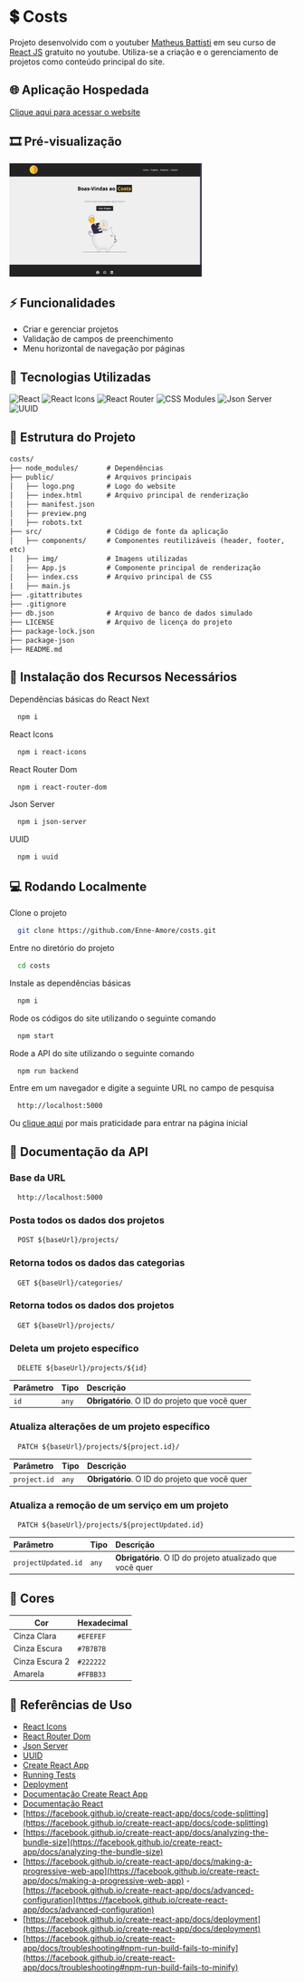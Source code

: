 # 💲 Costs

 Projeto desenvolvido com o youtuber [Matheus Battisti](https://www.youtube.com/@MatheusBattisti) em seu curso de [React JS](https://youtube.com/playlist?list=PLnDvRpP8BneyVA0SZ2okm-QBojomniQVO&si=mP84Itow-4nrXjpK) gratuito no youtube. Utiliza-se a criação e o gerenciamento de projetos como conteúdo principal do site.


## 🌐 Aplicação Hospedada

 [Clique aqui para acessar o website](https://costs-nu-ten.vercel.app/)


## 🎞️ Pré-visualização

 <img src="public/preview.png" alt="Pré-visualização do site" width="340" height="200">


## ⚡ Funcionalidades

 - Criar e gerenciar projetos
 - Validação de campos de preenchimento
 - Menu horizontal de navegação por páginas


## 🚀 Tecnologias Utilizadas

 <p align="left">
   <img src="https://cdn.jsdelivr.net/gh/devicons/devicon/icons/react/react-original.svg" title="React" alt="React" width="40" height="40"/>
   <img src="https://raw.githubusercontent.com/react-icons/react-icons/master/react-icons.svg" title="React Icons" alt="React Icons" width="40" height="40"/>
   <img src="https://miro.medium.com/v2/resize:fit:640/1*ebQ5HlDwq-G-HzX2rP-QSA.png" title="React Router" alt="React Router" width="40" height="40"/>
   <img src="https://upload.wikimedia.org/wikipedia/commons/thumb/a/ab/Official_CSS_Logo.svg/2048px-Official_CSS_Logo.svg.png" title="CSS Modules" alt="CSS Modules" width="40" height="40"/>
   <img src="https://cdn-icons-png.flaticon.com/512/2581/2581980.png" title="Json Server" alt="Json Server" width="40" height="40"/>
   <img src="https://ludwhe.gallerycdn.vsassets.io/extensions/ludwhe/vscode-uuid/2.0.0/1735920620147/Microsoft.VisualStudio.Services.Icons.Default" title="UUID" alt="UUID" width="40" height="40"/>
 </p>


## 📂 Estrutura do Projeto

 ```plaintext
 costs/
 ├── node_modules/       # Dependências
 ├── public/             # Arquivos principais
 │   ├── logo.png        # Logo do website
 │   ├── index.html      # Arquivo principal de renderização
 │   ├── manifest.json      
 │   ├── preview.png   
 │   ├── robots.txt
 ├── src/                # Código de fonte da aplicação
 │   ├── components/     # Componentes reutilizáveis (header, footer, etc)
 │   ├── img/            # Imagens utilizadas
 │   ├── App.js          # Componente principal de renderização
 │   ├── index.css       # Arquivo principal de CSS
 |   ├── main.js
 ├── .gitattributes
 ├── .gitignore
 ├── db.json             # Arquivo de banco de dados simulado
 ├── LICENSE             # Arquivo de licença do projeto
 ├── package-lock.json
 ├── package-json
 ├── README.md
 ```


## 💾 Instalação dos Recursos Necessários

 Dependências básicas do React Next
 
 ```bash
   npm i
 ``` 

 React Icons
 
 ```bash
   npm i react-icons
 ```

 React Router Dom
 
 ```bash
   npm i react-router-dom
 ```

 Json Server
 
 ```bash
   npm i json-server
 ```

 UUID
 
 ```bash
   npm i uuid
 ```

## 💻 Rodando Localmente

 Clone o projeto

 ```bash
   git clone https://github.com/Enne-Amore/costs.git
 ```

 Entre no diretório do projeto
 
 ```bash
   cd costs
 ```
 
 Instale as dependências básicas
 
 ```bash
   npm i
 ```
 
 Rode os códigos do site utilizando o seguinte comando
 
 ```bash
   npm start
 ```
 
 Rode a API do site utilizando o seguinte comando
 
 ```bash
   npm run backend
 ```
 
 Entre em um navegador e digite a seguinte URL no campo de pesquisa
 
 ```bash
   http://localhost:5000
 ```
 Ou [clique aqui](http://localhost:5000) por mais praticidade para entrar na página inicial


## 📁 Documentação da API

### Base da URL

 ```http
   http://localhost:5000
 ```

### Posta todos os dados dos projetos

 ```http
   POST ${baseUrl}/projects/
 ```

### Retorna todos os dados das categorias

 ```http
   GET ${baseUrl}/categories/
 ```

### Retorna todos os dados dos projetos

 ```http
   GET ${baseUrl}/projects/
 ```

### Deleta um projeto específico

 ```http
   DELETE ${baseUrl}/projects/${id}
 ```
 
 | Parâmetro   | Tipo       | Descrição                                      |
 | :---------- | :--------- | :--------------------------------------------- |
 | `id`        | `any`      | **Obrigatório**. O ID do projeto que você quer |

### Atualiza alterações de um projeto específico

 ```http
   PATCH ${baseUrl}/projects/${project.id}/
 ```
 
 | Parâmetro     | Tipo       | Descrição                                      |
 | :------------ | :--------- | :--------------------------------------------- |
 | `project.id`  | `any`      | **Obrigatório**. O ID do projeto que você quer |

### Atualiza a remoção de um serviço em um projeto

 ```http
   PATCH ${baseUrl}/projects/${projectUpdated.id}
 ```
 
 | Parâmetro           | Tipo       | Descrição                                                 |
 | :------------------ | :--------- | :-------------------------------------------------------- |
 | `projectUpdated.id` | `any`      | **Obrigatório**. O ID do projeto atualizado que você quer |


## 🌈 Cores

 | Cor            | Hexadecimal |
 | -------------- | ----------- |
 | Cinza Clara    | `#EFEFEF`   |
 | Cinza Escura   | `#7B7B7B`   |
 | Cinza Escura 2 | `#222222`   |
 | Amarela        | `#FFBB33`   |


## 🌟 Referências de Uso

 - [React Icons](https://react-icons.github.io/react-icons/)
 - [React Router Dom](https://reactrouter.com/en/main)
 - [Json Server](https://www.npmjs.com/package/json-server)
 - [UUID](https://www.npmjs.com/package/uuid)
 - [Create React App](https://github.com/facebook/create-react-app)
 - [Running Tests](https://facebook.github.io/create-react-app/docs/running-tests)
 - [Deployment](https://facebook.github.io/create-react-app/docs/deployment)
 - [Documentação Create React App](https://facebook.github.io/create-react-app/docs/getting-started)
 - [Documentação React](https://reactjs.org/)
 - [https://facebook.github.io/create-react-app/docs/code-splitting](https://facebook.github.io/create-react-app/docs/code-splitting)
 - [https://facebook.github.io/create-react-app/docs/analyzing-the-bundle-size](https://facebook.github.io/create-react-app/docs/analyzing-the-bundle-size)
 - [https://facebook.github.io/create-react-app/docs/making-a-progressive-web-app](https://facebook.github.io/create-react-app/docs/making-a-progressive-web-app)
 -[https://facebook.github.io/create-react-app/docs/advanced-configuration](https://facebook.github.io/create-react-app/docs/advanced-configuration)
 - [https://facebook.github.io/create-react-app/docs/deployment](https://facebook.github.io/create-react-app/docs/deployment)
 - [https://facebook.github.io/create-react-app/docs/troubleshooting#npm-run-build-fails-to-minify](https://facebook.github.io/create-react-app/docs/troubleshooting#npm-run-build-fails-to-minify)
